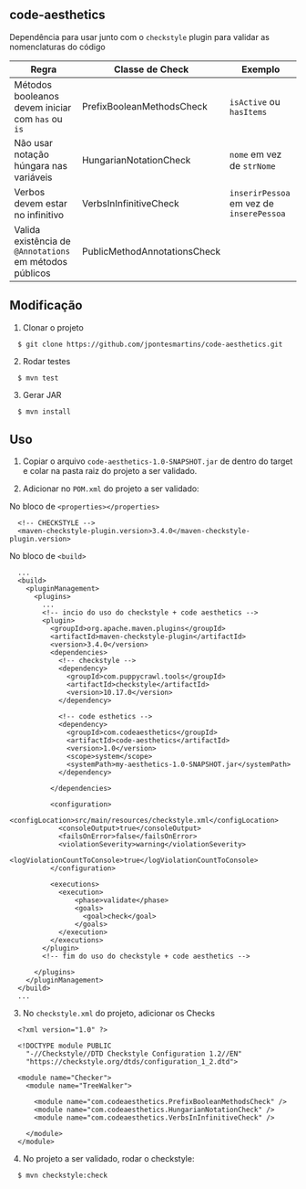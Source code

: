 code-aesthetics
---
Dependência para usar junto com o `checkstyle` plugin para validar as nomenclaturas do código

| Regra                                             | Classe de Check           | Exemplo                                  |
| ------------------------------------------------- | ------------------------- | ---------------------------------------- |
| Métodos booleanos devem iniciar com `has` ou `is` | PrefixBooleanMethodsCheck | `isActive` ou `hasItems`                 |
| Não usar notação húngara nas variáveis            | HungarianNotationCheck    | `nome` em vez de `strNome`               |
| Verbos devem estar no infinitivo                  | VerbsInInfinitiveCheck    | `inserirPessoa` em vez de `inserePessoa` |
| Valida existência de `@Annotations` em métodos públicos | PublicMethodAnnotationsCheck | | 


## Modificação

1. Clonar o projeto
  ```
    $ git clone https://github.com/jpontesmartins/code-aesthetics.git
  ```

2. Rodar testes
  ```
    $ mvn test
  ```

3. Gerar JAR
  ```
    $ mvn install 
  ```

## Uso

1. Copiar o arquivo `code-aesthetics-1.0-SNAPSHOT.jar` de dentro do target e colar na pasta raiz do projeto a ser validado.

2. Adicionar no `POM.xml` do projeto a ser validado:


No bloco de `<properties></properties>`
  ```
    <!-- CHECKSTYLE -->
    <maven-checkstyle-plugin.version>3.4.0</maven-checkstyle-plugin.version>
  ```

No bloco de `<build>`
  ```
    ...
    <build>
      <pluginManagement>
        <plugins>
          ...
          <!-- incio do uso do checkstyle + code aesthetics -->
          <plugin>
            <groupId>org.apache.maven.plugins</groupId>
            <artifactId>maven-checkstyle-plugin</artifactId>
            <version>3.4.0</version>
            <dependencies>
              <!-- checkstyle -->
              <dependency>
                <groupId>com.puppycrawl.tools</groupId>
                <artifactId>checkstyle</artifactId>
                <version>10.17.0</version>
              </dependency>

              <!-- code esthetics -->
              <dependency>
                <groupId>com.codeaesthetics</groupId>
                <artifactId>code-aesthetics</artifactId>
                <version>1.0</version>
                <scope>system</scope>
                <systemPath>my-aesthetics-1.0-SNAPSHOT.jar</systemPath>
              </dependency>

            </dependencies>

            <configuration>
              <configLocation>src/main/resources/checkstyle.xml</configLocation>
              <consoleOutput>true</consoleOutput>
              <failsOnError>false</failsOnError>
              <violationSeverity>warning</violationSeverity>
              <logViolationCountToConsole>true</logViolationCountToConsole>
            </configuration>

            <executions>
              <execution>
                  <phase>validate</phase>
                  <goals>
                    <goal>check</goal>
                  </goals>
              </execution>
            </executions>
          </plugin>
          <!-- fim do uso do checkstyle + code aesthetics -->

        </plugins>
      </pluginManagement>
    </build>
    ...
  ```


3. No `checkstyle.xml` do projeto, adicionar os Checks
  ```
    <?xml version="1.0" ?>
    
    <!DOCTYPE module PUBLIC
      "-//Checkstyle//DTD Checkstyle Configuration 1.2//EN"
      "https://checkstyle.org/dtds/configuration_1_2.dtd">
    
    <module name="Checker">
      <module name="TreeWalker">

        <module name="com.codeaesthetics.PrefixBooleanMethodsCheck" />
        <module name="com.codeaesthetics.HungarianNotationCheck" />
        <module name="com.codeaesthetics.VerbsInInfinitiveCheck" />

      </module>
    </module>
  ```

4. No projeto a ser validado, rodar o checkstyle:
  ```
    $ mvn checkstyle:check
  ```



